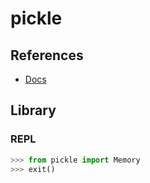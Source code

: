 # pickle

## References

- [Docs](https://docs.python.org/3.7/library/pickle.html)

## Library

### REPL

```py
>>> from pickle import Memory
>>> exit()
```
